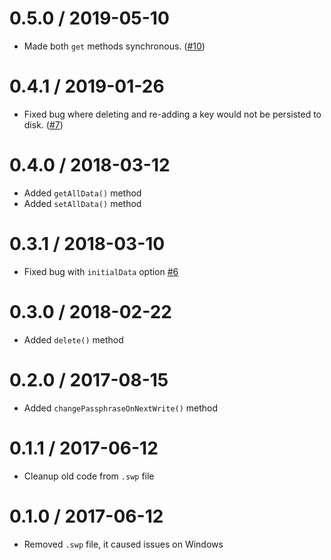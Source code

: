 # 0.5.0 / 2019-05-10
- Made both `get` methods synchronous. ([#10](https://github.com/ExodusMovement/seco-keyval/pull/10))

# 0.4.1 / 2019-01-26

- Fixed bug where deleting and re-adding a key would not be persisted to disk. ([#7](https://github.com/ExodusMovement/seco-keyval/pull/7))

# 0.4.0 / 2018-03-12

- Added `getAllData()` method
- Added `setAllData()` method

# 0.3.1 / 2018-03-10

- Fixed bug with `initialData` option [#6](https://github.com/ExodusMovement/seco-keyval/pull/6)

# 0.3.0 / 2018-02-22

- Added `delete()` method

# 0.2.0 / 2017-08-15

- Added `changePassphraseOnNextWrite()` method

# 0.1.1 / 2017-06-12

- Cleanup old code from `.swp` file

# 0.1.0 / 2017-06-12

- Removed `.swp` file, it caused issues on Windows
